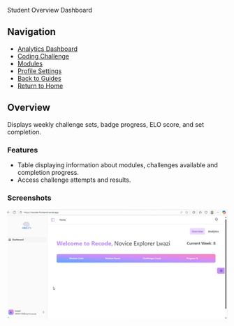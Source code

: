  Student Overview Dashboard

## Navigation
- [Analytics Dashboard](./analytics-dashboard)
- [Coding Challenge](./coding-challenge)
- [Modules](./modules)
- [Profile Settings](./profile)
- [Back to Guides](../index.md)
- [Return to Home](../../index.md)

## Overview
Displays weekly challenge sets, badge progress, ELO score, and set completion.

### Features
- Table displaying information about modules, challenges available and completion progress.
- Access challenge attempts and results.

### Screenshots
![Student Overview Dashboard](overview.png)